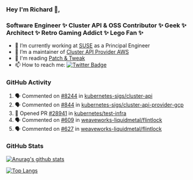 ### Hey I'm Richard 👋, 

<h3 align="left">Software Engineer ✨ Cluster API & OSS Contributor ✨ Geek ✨ Architect ✨ Retro Gaming Addict ✨ Lego Fan ✨</h3>

- 🔭 I’m currently working at [SUSE](https://www.suse.com/) as a Principal Engineer
- 👯 I’m a maintainer of [Cluster API Provider AWS](https://github.com/kubernetes-sigs/cluster-api-provider-aws)
- 💬 I'm reading [Patch & Tweak](https://bjooks.com/products/patch-tweak-exploring-modular-synthesis)
- 📫 How to reach me: [![Twitter Badge](https://img.shields.io/badge/-@fruit_case-00acee?style=flat&logo=Twitter&logoColor=white)](https://twitter.com/intent/follow?screen_name=fruit_case "Follow on Twitter")

### GitHub Activity 

<!--START_SECTION:activity-->
1. 🗣 Commented on [#8244](https://github.com/kubernetes-sigs/cluster-api/issues/8244) in [kubernetes-sigs/cluster-api](https://github.com/kubernetes-sigs/cluster-api)
2. 🗣 Commented on [#844](https://github.com/kubernetes-sigs/cluster-api-provider-gcp/issues/844) in [kubernetes-sigs/cluster-api-provider-gcp](https://github.com/kubernetes-sigs/cluster-api-provider-gcp)
3. 💪 Opened PR [#28941](https://github.com/kubernetes/test-infra/pull/28941) in [kubernetes/test-infra](https://github.com/kubernetes/test-infra)
4. 🗣 Commented on [#609](https://github.com/weaveworks-liquidmetal/flintlock/issues/609) in [weaveworks-liquidmetal/flintlock](https://github.com/weaveworks-liquidmetal/flintlock)
5. 🗣 Commented on [#627](https://github.com/weaveworks-liquidmetal/flintlock/issues/627) in [weaveworks-liquidmetal/flintlock](https://github.com/weaveworks-liquidmetal/flintlock)
<!--END_SECTION:activity-->

### GitHub Stats

[![Anurag's github stats](https://github-readme-stats.vercel.app/api?username=richardcase&count_private=true&show_icons=true)](https://github.com/anuraghazra/github-readme-stats)

[![Top Langs](https://github-readme-stats.vercel.app/api/top-langs/?username=richardcase&hide=html&layout=compact)](https://github.com/anuraghazra/github-readme-stats)
